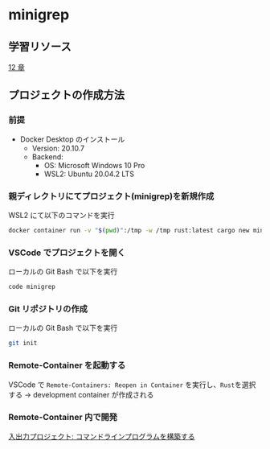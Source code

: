 # minigrep

## 学習リソース

[12 章](https://doc.rust-jp.rs/book-ja/ch12-00-an-io-project.html)

## プロジェクトの作成方法

### 前提

- Docker Desktop のインストール
  - Version: 20.10.7
  - Backend:
    - OS: Microsoft Windows 10 Pro
    - WSL2: Ubuntu 20.04.2 LTS

### 親ディレクトリにてプロジェクト(minigrep)を新規作成

WSL2 にて以下のコマンドを実行

```bash
docker container run -v "$(pwd)":/tmp -w /tmp rust:latest cargo new minigrep
```

### VSCode でプロジェクトを開く

ローカルの Git Bash で以下を実行

```bash
code minigrep
```

### Git リポジトリの作成

ローカルの Git Bash で以下を実行

```bash
git init
```

### Remote-Container を起動する

VSCode で `Remote-Containers: Reopen in Container` を実行し、`Rust`を選択する
-> development container が作成される

### Remote-Container 内で開発

[入出力プロジェクト: コマンドラインプログラムを構築する](https://doc.rust-jp.rs/book-ja/ch12-00-an-io-project.html)
